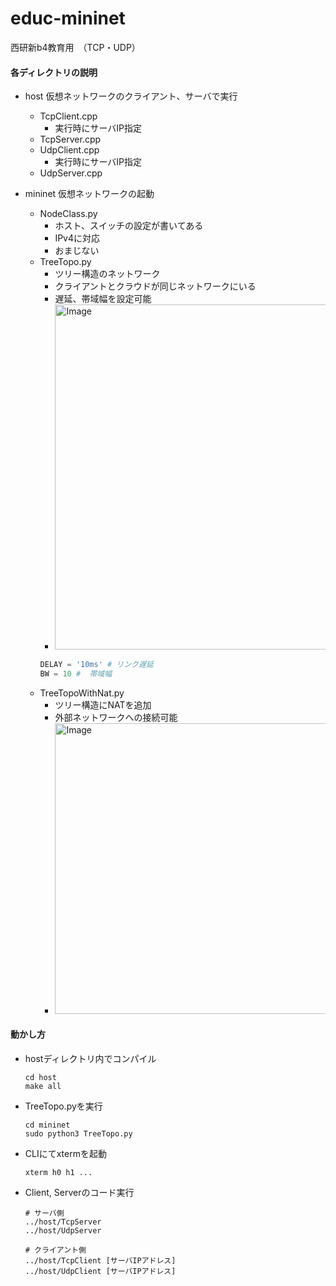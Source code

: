 # educ-mininet
西研新b4教育用　（TCP・UDP）

#### 各ディレクトリの説明
- host
  仮想ネットワークのクライアント、サーバで実行
  - TcpClient.cpp
    - 実行時にサーバIP指定
  - TcpServer.cpp
  - UdpClient.cpp
    - 実行時にサーバIP指定
  - UdpServer.cpp
  
- mininet
  仮想ネットワークの起動
  - NodeClass.py
    - ホスト、スイッチの設定が書いてある
    - IPv4に対応
    - おまじない
  - TreeTopo.py
    - ツリー構造のネットワーク
    - クライアントとクラウドが同じネットワークにいる
    - 遅延、帯域幅を設定可能
    - <img width="552" alt="Image" src="https://github.com/user-attachments/assets/3d42e166-bf6b-463d-bf90-1dda6bb34fd1" />
    ```TreeTopo.py
    DELAY = '10ms' # リンク遅延
    BW = 10 #  帯域幅
    ```
  - TreeTopoWithNat.py
    - ツリー構造にNATを追加
    - 外部ネットワークへの接続可能
    - <img width="465" alt="Image" src="https://github.com/user-attachments/assets/1ed6d8b2-4030-4bbb-bded-ef5c30da3082" />

#### 動かし方
- hostディレクトリ内でコンパイル
  ```
  cd host
  make all
  ```
- TreeTopo.pyを実行
  ```
  cd mininet
  sudo python3 TreeTopo.py
  ```
- CLIにてxtermを起動
  ```
  xterm h0 h1 ...
  ```
- Client, Serverのコード実行
  ```
  # サーバ側
  ../host/TcpServer
  ../host/UdpServer
  ```
  ```
  # クライアント側
  ../host/TcpClient [サーバIPアドレス]
  ../host/UdpClient [サーバIPアドレス]
  ```
